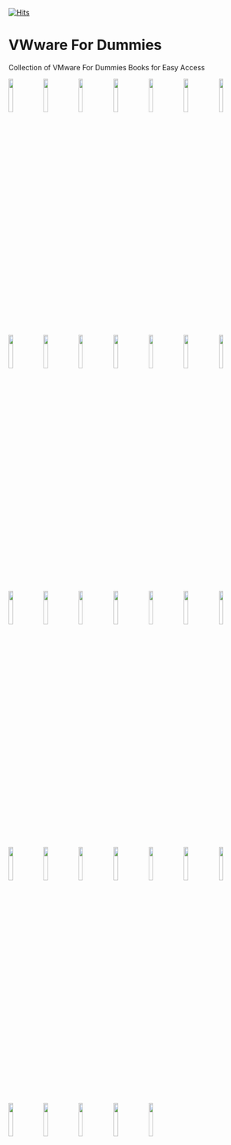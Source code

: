[![Hits](https://hits.seeyoufarm.com/api/count/incr/badge.svg?url=https%3A%2F%2Fgithub.com%2Fimtrinity94%2Fvmware-for-dummies&count_bg=%235CB425&title_bg=%23555555&icon=github.svg&icon_color=%23E7E7E7&title=hits&edge_flat=false)](https://hits.seeyoufarm.com) <br>
# VWware For Dummies
Collection of VMware For Dummies Books for Easy Access

<img src="https://user-images.githubusercontent.com/7029361/167766212-1ec52cf4-418d-46d9-be8e-50552f383f5e.jpg" width="13%"></img> <img src="https://user-images.githubusercontent.com/7029361/167766220-2c1121ee-8cc0-4b5a-bdd2-e150a69eb0ea.jpg" width="13%"></img> <img src="https://user-images.githubusercontent.com/7029361/167766226-230b8c2f-6604-452c-9b83-502eee9062cb.jpg" width="13%"></img> <img src="https://user-images.githubusercontent.com/7029361/167766229-c2dedc5e-6fb1-42d0-be9c-860c3ad25445.jpg" width="13%"></img> <img src="https://user-images.githubusercontent.com/7029361/167766232-ea9dbf5a-7fc6-40b9-8141-247decf59afe.jpg" width="13%"></img> <img src="https://user-images.githubusercontent.com/7029361/167766235-0a105070-394c-483b-aa4b-50cbe4043b6d.jpg" width="13%"></img> <img src="https://user-images.githubusercontent.com/7029361/167766238-8bb9ef00-5900-45a5-b43c-419a3f1778a9.jpg" width="13%"></img> <img src="https://user-images.githubusercontent.com/7029361/167766242-28845641-d1e4-4706-9312-6f9bbe592787.jpg" width="13%"></img> <img src="https://user-images.githubusercontent.com/7029361/167766244-a33d89d9-3468-4c14-aa77-7ce923d76eac.jpg" width="13%"></img> <img src="https://user-images.githubusercontent.com/7029361/167766247-f05e4842-1b30-41cc-946f-3b400d099307.jpg" width="13%"></img> <img src="https://user-images.githubusercontent.com/7029361/167766248-01334aaf-5dd3-4004-88c9-e89f0a9b55c8.jpg" width="13%"></img> <img src="https://user-images.githubusercontent.com/7029361/167766252-9ca45e23-5af1-4206-85ba-52bf9f420bdf.jpg" width="13%"></img> <img src="https://user-images.githubusercontent.com/7029361/167766259-38c0e554-b4ef-4a61-ac82-d7dad26dd33c.jpg" width="13%"></img> <img src="https://user-images.githubusercontent.com/7029361/167766261-052ac899-43b1-44f4-9bcd-8668442f7cf7.jpg" width="13%"></img> <img src="https://user-images.githubusercontent.com/7029361/167766262-67583a8d-e50e-44f7-a513-4083267dbe1f.jpg" width="13%"></img> <img src="https://user-images.githubusercontent.com/7029361/167766267-8f041d29-430a-4f82-b7a5-b9bb3089c067.jpg" width="13%"></img> <img src="https://user-images.githubusercontent.com/7029361/167766268-3184da89-1d1d-4968-a8b6-bd194cd5f4bf.jpg" width="13%"></img> <img src="https://user-images.githubusercontent.com/7029361/167766269-9a0f426e-667e-4fa0-9597-72c2faff47c0.jpg" width="13%"></img> <img src="https://user-images.githubusercontent.com/7029361/167766271-8441ec77-de54-4ac9-a8b9-a8523c62f049.jpg" width="13%"></img> <img src="https://user-images.githubusercontent.com/7029361/167766275-572a35a4-71c6-4db8-92b6-9ff8ccda144b.jpg" width="13%"></img> <img src="https://user-images.githubusercontent.com/7029361/167766280-1b08d99f-7a76-494c-8e2e-b58b6b6f932a.jpg" width="13%"></img> <img src="https://user-images.githubusercontent.com/7029361/167766281-d2083f34-1199-4c0f-92e4-cc25770fbb1b.jpg" width="13%"></img> <img src="https://user-images.githubusercontent.com/7029361/167766284-e1d992c6-2c9b-4223-a7e3-da8d27eec8b0.jpg" width="13%"></img> <img src="https://user-images.githubusercontent.com/7029361/167766285-1cddec46-ca1e-46cc-9d3b-171f7e7edccd.jpg" width="13%"></img> <img src="https://user-images.githubusercontent.com/7029361/167766287-26923f21-bfbe-464e-8e22-b4610eb427fd.jpg" width="13%"></img> <img src="https://user-images.githubusercontent.com/7029361/167766289-014da4e1-a419-464e-bd63-61f815affde6.jpg" width="13%"></img> <img src="https://user-images.githubusercontent.com/7029361/168513289-5d7c94db-3c57-4720-bd30-26dab2c09ca4.jpg" width="13%"></img> <img src="https://user-images.githubusercontent.com/7029361/168513299-24c08dec-45a9-456c-9c90-252db7737b40.jpg" width="13%"></img> <img src="https://user-images.githubusercontent.com/7029361/170830039-c59df2bf-2ca5-44bc-8c06-283310b9f490.jpg" width="13%"></img> <img src="https://user-images.githubusercontent.com/7029361/170830043-ba702ac7-af47-4ebd-a351-ccae6f2df3d1.jpg" width="13%"></img> <img src="https://user-images.githubusercontent.com/7029361/176841881-7ff92cdd-cf42-435f-b117-07a6b69ae9c5.jpg" width="13%"></img> <img src="https://user-images.githubusercontent.com/7029361/176843337-048b03cb-c572-4f1e-9c13-4b12168cf7e5.jpg" width="13%"></img> <img src="https://user-images.githubusercontent.com/7029361/176843348-459a06f2-f30e-4a26-aeb4-8b697746d5b0.jpg" width="13%"></img>
